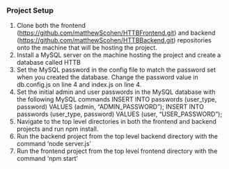 ### Project Setup
1. Clone both the frontend (https://github.com/matthewScohen/HTTBFrontend.git) and backend (https://github.com/matthewScohen/HTTBBackend.git) repositories onto the machine that will be hosting the project. 
2. Install a MySQL server on the machine hosting the project and create a database called HTTB
3. Set the MySQL password in the config file to match the password set when you created the database. Change the password value in db.config.js on line 4 and index.js on line 4.
4. Set the initial admin and user passwords in the MySQL database with the following MySQL commands 
  INSERT INTO passwords (user_type, password) VALUES (admin, “ADMIN_PASSWORD”);
  INSERT INTO passwords (user_type, password) VALUES (user, “USER_PASSWORD”);
5. Navigate to the top level directories in both the frontend and backend projects and run npm install.
6. Run the backend project from the top level backend directory with the command ‘node server.js’
7. Run the frontend project from the top level frontend directory with the command ‘npm start’
